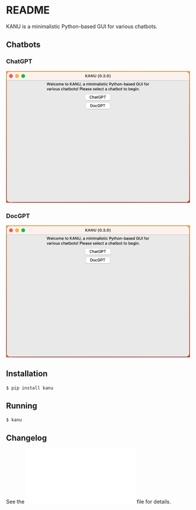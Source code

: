 # README

KANU is a minimalistic Python-based GUI for various chatbots.

## Chatbots

### ChatGPT

![Alt Text](./images/chatgpt.gif)

### DocGPT

![Alt Text](./images/docgpt.gif)

## Installation

```
$ pip install kanu
```

## Running

```
$ kanu
```

## Changelog

See the ![CHANGELOG.md](./CHANGELOG.md) file for details.